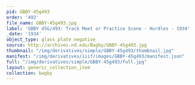 ```yaml
---
pid: GBBY-45g493
order: '493'
file_name: GBBY-45g493.jpg
label: 'GBBY 45G/493: Track Meet or Practice Scene - Hurdles - 1934'
_date: '1934'
object_type: glass plate negative
source: http://archives.nd.edu/Bagby/GBBY-45g493.jpg
thumbnail: "/img/derivatives/simple/GBBY-45g493/thumbnail.jpg"
manifest: "/img/derivatives/iiif/images/GBBY-45g493/manifest.json"
full: "/img/derivatives/simple/GBBY-45g493/full.jpg"
layout: generic_collection_item
collection: bagby
---
```

